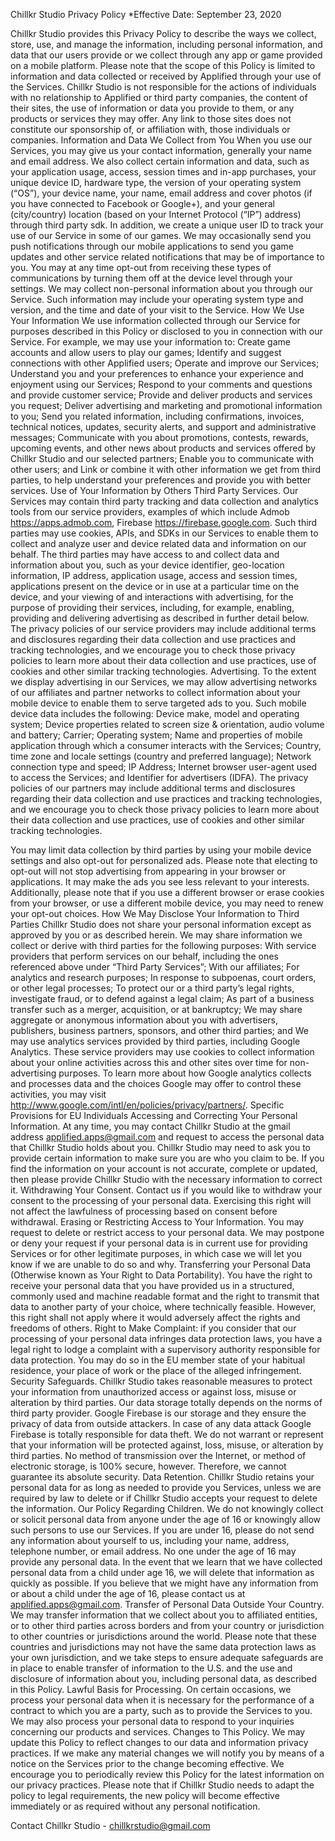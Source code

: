 Chillkr Studio Privacy Policy
*Effective Date: September 23, 2020

Chillkr Studio provides this Privacy Policy to describe the ways we collect, store, use, and manage the information, including personal information, and data that our users provide or we collect through any app or game provided on a mobile platform. Please note that the scope of this Policy is limited to information and data collected or received by Applified through your use of the Services. Chillkr Studio is not responsible for the actions of individuals with no relationship to Applified or third party companies, the content of their sites, the use of information or data you provide to them, or any products or services they may offer. Any link to those sites does not constitute our sponsorship of, or affiliation with, those individuals or companies. Information and Data We Collect from You When you use our Services, you may give us your contact information, generally your name and email address. We also collect certain information and data, such as your application usage, access, session times and in-app purchases, your unique device ID, hardware type, the version of your operating system (“OS”), your device name, your name, email address and cover photos (if you have connected to Facebook or Google+), and your general (city/country) location (based on your Internet Protocol (“IP”) address) through third party sdk. In addition, we create a unique user ID to track your use of our Service in some of our games. We may occasionally send you push notifications through our mobile applications to send you game updates and other service related notifications that may be of importance to you. You may at any time opt-out from receiving these types of communications by turning them off at the device level through your settings. We may collect non-personal information about you through our Service. Such information may include your operating system type and version, and the time and date of your visit to the Service. How We Use Your Information We use information collected through our Service for purposes described in this Policy or disclosed to you in connection with our Service. For example, we may use your information to: Create game accounts and allow users to play our games; Identify and suggest connections with other Applified users; Operate and improve our Services; Understand you and your preferences to enhance your experience and enjoyment using our Services; Respond to your comments and questions and provide customer service; Provide and deliver products and services you request; Deliver advertising and marketing and promotional information to you; Send you related information, including confirmations, invoices, technical notices, updates, security alerts, and support and administrative messages; Communicate with you about promotions, contests, rewards, upcoming events, and other news about products and services offered by Chillkr Studio and our selected partners; Enable you to communicate with other users; and Link or combine it with other information we get from third parties, to help understand your preferences and provide you with better services. Use of Your Information by Others Third Party Services. Our Services may contain third party tracking and data collection and analytics tools from our service providers, examples of which include Admob https://apps.admob.com, Firebase https://firebase.google.com. Such third parties may use cookies, APIs, and SDKs in our Services to enable them to collect and analyze user and device related data and information on our behalf. The third parties may have access to and collect data and information about you, such as your device identifier, geo-location information, IP address, application usage, access and session times, applications present on the device or in use at a particular time on the device, and your viewing of and interactions with advertising, for the purpose of providing their services, including, for example, enabling, providing and delivering advertising as described in further detail below. The privacy policies of our service providers may include additional terms and disclosures regarding their data collection and use practices and tracking technologies, and we encourage you to check those privacy policies to learn more about their data collection and use practices, use of cookies and other similar tracking technologies. Advertising. To the extent we display advertising in our Services, we may allow advertising networks of our affiliates and partner networks to collect information about your mobile device to enable them to serve targeted ads to you. Such mobile device data includes the following: Device make, model and operating system; Device properties related to screen size & orientation, audio volume and battery; Carrier; Operating system; Name and properties of mobile application through which a consumer interacts with the Services; Country, time zone and locale settings (country and preferred language); Network connection type and speed; IP Address; Internet browser user-agent used to access the Services; and Identifier for advertisers (IDFA). The privacy policies of our partners may include additional terms and disclosures regarding their data collection and use practices and tracking technologies, and we encourage you to check those privacy policies to learn more about their data collection and use practices, use of cookies and other similar tracking technologies.

You may limit data collection by third parties by using your mobile device settings and also opt-out for personalized ads. Please note that electing to opt-out will not stop advertising from appearing in your browser or applications. It may make the ads you see less relevant to your interests. Additionally, please note that if you use a different browser or erase cookies from your browser, or use a different mobile device, you may need to renew your opt-out choices. How We May Disclose Your Information to Third Parties Chillkr Studio does not share your personal information except as approved by you or as described herein. We may share information we collect or derive with third parties for the following purposes: With service providers that perform services on our behalf, including the ones referenced above under “Third Party Services”; With our affiliates; For analytics and research purposes; In response to subpoenas, court orders, or other legal processes; To protect our or a third party’s legal rights, investigate fraud, or to defend against a legal claim; As part of a business transfer such as a merger, acquisition, or at bankruptcy; We may share aggregate or anonymous information about you with advertisers, publishers, business partners, sponsors, and other third parties; and We may use analytics services provided by third parties, including Google Analytics. These service providers may use cookies to collect information about your online activities across this and other sites over time for non-advertising purposes. To learn more about how Google analytics collects and processes data and the choices Google may offer to control these activities, you may visit http://www.google.com/intl/en/policies/privacy/partners/. Specific Provisions for EU Individuals Accessing and Correcting Your Personal Information. At any time, you may contact Chillkr Studio at the gmail address applified.apps@gmail.com and request to access the personal data that Chillkr Studio holds about you. Chillkr Studio may need to ask you to provide certain information to make sure you are who you claim to be. If you find the information on your account is not accurate, complete or updated, then please provide Chillkr Studio with the necessary information to correct it. Withdrawing Your Consent. Contact us if you would like to withdraw your consent to the processing of your personal data. Exercising this right will not affect the lawfulness of processing based on consent before withdrawal. Erasing or Restricting Access to Your Information. You may request to delete or restrict access to your personal data. We may postpone or deny your request if your personal data is in current use for providing Services or for other legitimate purposes, in which case we will let you know if we are unable to do so and why. Transferring your Personal Data (Otherwise known as Your Right to Data Portability). You have the right to receive your personal data that you have provided us in a structured, commonly used and machine readable format and the right to transmit that data to another party of your choice, where technically feasible. However, this right shall not apply where it would adversely affect the rights and freedoms of others. Right to Make Complaint: if you consider that our processing of your personal data infringes data protection laws, you have a legal right to lodge a complaint with a supervisory authority responsible for data protection. You may do so in the EU member state of your habitual residence, your place of work or the place of the alleged infringement. Security Safeguards. Chillkr Studio takes reasonable measures to protect your information from unauthorized access or against loss, misuse or alteration by third parties. Our data storage totally depends on the norms of third party provider. Google Firebase is our storage and they ensure the privacy of data from outside attackers. In case of any data attack Google Firebase is totally responsible for data theft. We do not warrant or represent that your information will be protected against, loss, misuse, or alteration by third parties. No method of transmission over the Internet, or method of electronic storage, is 100% secure, however. Therefore, we cannot guarantee its absolute security. Data Retention. Chillkr Studio retains your personal data for as long as needed to provide you Services, unless we are required by law to delete or if Chillkr Studio accepts your request to delete the information. Our Policy Regarding Children. We do not knowingly collect or solicit personal data from anyone under the age of 16 or knowingly allow such persons to use our Services. If you are under 16, please do not send any information about yourself to us, including your name, address, telephone number, or email address. No one under the age of 16 may provide any personal data. In the event that we learn that we have collected personal data from a child under age 16, we will delete that information as quickly as possible. If you believe that we might have any information from or about a child under the age of 16, please contact us at applified.apps@gmail.com. Transfer of Personal Data Outside Your Country. We may transfer information that we collect about you to affiliated entities, or to other third parties across borders and from your country or jurisdiction to other countries or jurisdictions around the world. Please note that these countries and jurisdictions may not have the same data protection laws as your own jurisdiction, and we take steps to ensure adequate safeguards are in place to enable transfer of information to the U.S. and the use and disclosure of information about you, including personal data, as described in this Policy. Lawful Basis for Processing. On certain occasions, we process your personal data when it is necessary for the performance of a contract to which you are a party, such as to provide the Services to you. We may also process your personal data to respond to your inquiries concerning our products and services. Changes to This Policy. We may update this Policy to reflect changes to our data and information privacy practices. If we make any material changes we will notify you by means of a notice on the Services prior to the change becoming effective. We encourage you to periodically review this Policy for the latest information on our privacy practices. Please note that if Chillkr Studio needs to adapt the policy to legal requirements, the new policy will become effective immediately or as required without any personal notification.

Contact Chillkr Studio - chillkrstudio@gmail.com
